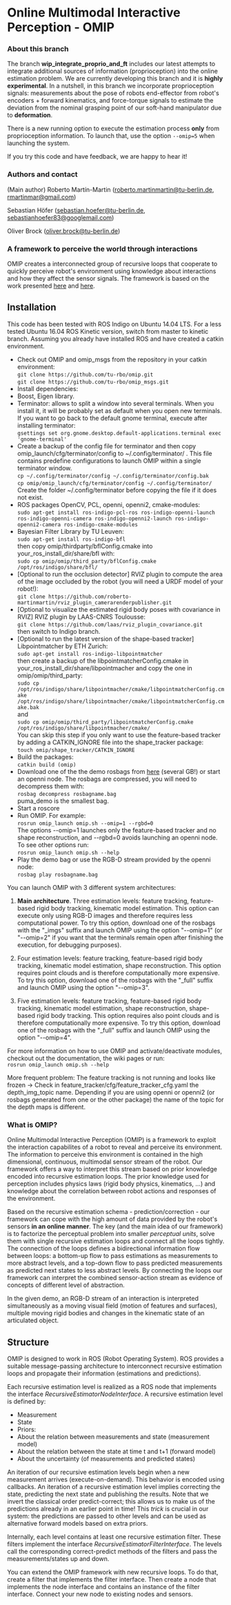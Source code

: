 # Online Multimodal Interactive Perception - OMIP

### About this branch

The branch **wip_integrate_proprio_and_ft** includes our latest attempts to integrate additional sources of information (proprioception) into the online estimation problem. We are currently developing this branch and it is **highly experimental**. In a nutshell, in this branch we incorporate proprioception signals: measurements about the pose of robots end-effector from robot's encoders + forward kinematics, and force-torque signals to estimate the deviation from the nominal grasping point of our soft-hand manipulator due to **deformation**. 

There is a new running option to execute the estimation process **only** from proprioception information. To launch that, use the option ```--omip=5``` when launching the system.

If you try this code and have feedback, we are happy to hear it!

### Authors and contact

(Main author) Roberto Martín-Martin (roberto.martinmartin@tu-berlin.de, rmartinmar@gmail.com)

Sebastian Höfer (sebastian.hoefer@tu-berlin.de, sebastianhoefer83@googlemail.com)

Oliver Brock (oliver.brock@tu-berlin.de)

### A framework to perceive the world through interactions

OMIP creates a interconnected group of recursive loops that cooperate to quickly perceive robot's environment using knowledge about interactions and how they affect the sensor signals.
The framework is based on the work presented [here](http://www.robotics.tu-berlin.de/fileadmin/fg170/Publikationen_pdf/martinmartin_ip_iros_2014.pdf) and [here](http://www.redaktion.tu-berlin.de/fileadmin/fg170/Publikationen_pdf/martin_hoefer_15_iros_sr_opt.pdf).

## Installation
This code has been tested with ROS Indigo on Ubuntu 14.04 LTS. For a less tested Ubuntu 16.04 ROS Kinetic version, switch from master to kinetic branch. Assuming you already have installed ROS and have created a catkin environment.
- Check out OMIP and omip_msgs from the repository in your catkin environment:<br/>
```git clone https://github.com/tu-rbo/omip.git```<br/>
```git clone https://github.com/tu-rbo/omip_msgs.git```
- Install dependencies:<br/>
 - Boost, Eigen library.
 - Terminator: allows to split a window into several terminals. When you install it, it will be probably set as default when you open new terminals. If you want to go back to the default gnome terminal, execute after installing terminator:<br/>
```gsettings set org.gnome.desktop.default-applications.terminal exec 'gnome-terminal'```<br/>
 - Create a backup of the config file for terminator and then copy omip_launch/cfg/terminator/config to ~/.config/terminator/ . This file contains predefine configurations to launch OMIP within a single terminator window.<br/>
```cp ~/.config/terminator/config ~/.config/terminator/config.bak```<br/>
```cp omip/omip_launch/cfg/terminator/config ~/.config/terminator/```<br/>
Create the folder ~/.config/terminator before copying the file if it does not exist.
 - ROS packages OpenCV, PCL, openni, openni2, cmake-modules:<br/>
```sudo apt-get install ros-indigo-pcl-ros ros-indigo-openni-launch ros-indigo-openni-camera ros-indigo-openni2-launch ros-indigo-openni2-camera ros-indigo-cmake-modules```<br/>
 - Bayesian Filter Library by TU Leuven:<br/>
```sudo apt-get install ros-indigo-bfl```<br/>
then copy omip/thirdparty/bflConfig.cmake into your_ros_install_dir/share/bfl with:<br/>
```sudo cp omip/omip/third_party/bflConfig.cmake /opt/ros/indigo/share/bfl/```<br/>
 - [Optional to run the occlusion detector] RVIZ plugin to compute the area of the image occluded by the robot (you will need a URDF model of your robot!):<br/>
```git clone https://github.com/roberto-martinmartin/rviz_plugin_camerarenderpublisher.git```<br/>
 - [Optional to visualize the estimated rigid body poses with covariance in RVIZ] RVIZ plugin by LAAS-CNRS Toulousse:<br/>
```git clone https://github.com/laas/rviz_plugin_covariance.git```<br/>
then switch to Indigo branch.
 - [Optional to run the latest version of the shape-based tracker] Libpointmatcher by ETH Zurich:<br/>
```sudo apt-get install ros-indigo-libpointmatcher```<br/>
then create a backup of the libpointmatcherConfig.cmake in your_ros_install_dir/share/libpointmacher and copy the one in omip/omip/third_party:<br/>
```sudo cp /opt/ros/indigo/share/libpointmacher/cmake/libpointmatcherConfig.cmake /opt/ros/indigo/share/libpointmacher/cmake/libpointmatcherConfig.cmake.bak```<br/>
and<br/>
```sudo cp omip/omip/third_party/libpointmatcherConfig.cmake /opt/ros/indigo/share/libpointmacher/cmake/```<br/>
You can skip this step if you only want to use the feature-based tracker by adding a CATKIN_IGNORE file into the shape_tracker package:<br/>
```touch omip/shape_tracker/CATKIN_IGNORE```
- Build the packages:<br/>
```catkin build (omip)```
- Download one of the the demo rosbags from [here](https://owncloud.tu-berlin.de/index.php/s/uDSTdI3FDQagfL1) (several GB!) or start an openni node. The rosbags are compressed, you will need to decompress them with:<br/>
```rosbag decompress rosbagname.bag```<br/>
puma_demo is the smallest bag.
- Start a roscore
- Run OMIP. For example:<br/>
```rosrun omip_launch omip.sh --omip=1 --rgbd=0```<br/>
The options --omip=1 launches only the feature-based tracker and no shape reconstruction, and --rgbd=0 avoids launching an openni node. To see other options run:<br/>
```rosrun omip_launch omip.sh --help```
- Play the demo bag or use the RGB-D stream provided by the openni node:<br/>
```rosbag play rosbagname.bag```<br/>

You can launch OMIP with 3 different system architectures:

1. **Main architecture**. Three estimation levels: feature tracking, feature-based rigid body tracking, kinematic model estimation. This option can execute only using RGB-D images and therefore requires less computational power. 
To try this option, download one of the rosbags with the "_imgs" suffix and launch OMIP using the option "--omip=1" (or "--omip=2" if you want that the terminals 
remain open after finishing the execution, for debugging purposes).

2. Four estimation levels: feature tracking, feature-based rigid body tracking, kinematic model estimation, shape reconstruction. This option requires point clouds and is therefore computationally more expensive. 
To try this option, download one of the rosbags with the "_full" suffix and launch OMIP using the option "--omip=3".

3. Five estimation levels: feature tracking, feature-based rigid body tracking, kinematic model estimation, shape reconstruction, shape-based rigid body tracking. This option requires also point clouds and is therefore computationally more expensive. 
To try this option, download one of the rosbags with the "_full" suffix and launch OMIP using the option "--omip=4".

For more information on how to use OMIP and activate/deactivate modules, checkout out the documentation, the wiki pages or run:<br/>
```rosrun omip_launch omip.sh --help```

More frequent problem: The feature tracking is not running and looks like frozen -> Check in feature_tracker/cfg/feature_tracker_cfg.yaml the depth_img_topic name. Depending if you are using
openni or openni2 (or rosbags generated from one or the other package) the name of the topic for the depth maps is different.

### What is OMIP?

Online Multimodal Interactive Perception (OMIP) is a framework to exploit the interaction capabilites of a robot to reveal and perceive its environment. 
The information to perceive this environment is contained in the high dimensional, continuous, multimodal sensor stream of the robot.
Our framework offers a way to interpret this stream based on prior knowledge encoded into recursive estimation loops. 
The prior knowledge used for perception includes physics laws (rigid body physics, kinematics, ...) and knowledge about the correlation between robot actions and responses of the environment.

Based on the recursive estimation schema - prediction/correction -  our framework can cope with the high amount of data provided by the robot's sensors **in an online manner**.
The key (and the main idea of our framework) is to factorize the perceptual problem into smaller *perceptual units*, solve them with single recursive estimation loops and connect all the loops tightly. 
The connection of the loops defines a bidirectional information flow between loops: a bottom-up flow to pass estimations as measurements to more abstract levels, and a top-down flow to pass predicted measurements as predicted next states to less abstract levels.
By connecting the loops our framework can interpret the combined sensor-action stream as evidence of concepts of different level of abstraction.

In the given demo, an RGB-D stream of an interaction is interpreted simultaneously as a moving visual field (motion of features and surfaces), multiple moving rigid bodies and changes in the kinematic state of an articulated object.

## Structure

OMIP is designed to work in ROS (Robot Operating System). 
ROS provides a suitable message-passing architecture to interconnect recursive estimation loops and propagate their information (estimations and predictions).

Each recursive estimation level is realized as a ROS node that implements the interface *RecursiveEstimatorNodeInterface*. 
A recursive estimation level is defined by:
- Measurement
- State
- Priors:
 - About the relation between measurements and state (measurement model)
 - About the relation between the state at time t and t+1 (forward model)
 - About the uncertainty (of measurements and predicted states)

An iteration of our recursive estimation levels begin when a new measurement arrives (execute-on-demand). This behavior is encoded using callbacks.
An iteration of a recursive estimation level implies correcting the state, predicting the next state and publishing the results. 
Note that we invert the classical order predict-correct; this allows us to make us of the predictions already in an earlier point in time! 
This *trick* is crucial in our system: the predictions are passed to other levels and can be used as alternative forward models based on extra priors.

Internally, each level contains at least one recursive estimation filter. These filters implement the interface *RecursiveEstimatorFilterInterface*.
The levels call the corresponding correct-predict methods of the filters and pass the measurements/states up and down.

You can extend the OMIP framework with new recursive loops. To do that, create a filter that implements the filter interface. Then create a node that implements the node interface and contains an instance of the filter interface. Connect your new node to existing nodes and sensors.
